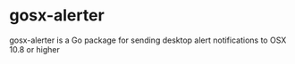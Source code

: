 # gosx-alerter
gosx-alerter is a Go package for sending desktop alert notifications to OSX 10.8 or higher
